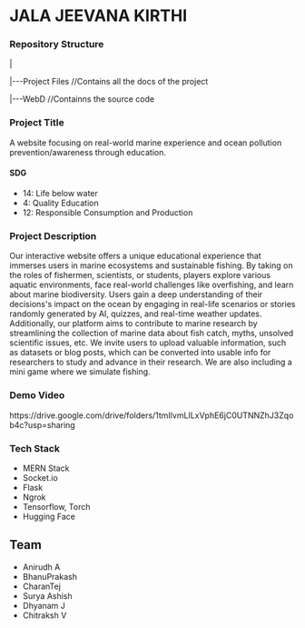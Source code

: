 <html>
  <head>
    
  </head>
  <body>
    <h1>JALA JEEVANA KIRTHI</h1>
    <h3>Repository Structure</h3>
    <p>|</p>
    <p>|---Project Files //Contains all the docs of the project</p>
    <p>|---WebD //Containns the source code</p>
    <h3>Project Title</h3>
    <p>A website focusing on real-world marine experience and ocean pollution prevention/awareness through education. </p>
    <h4>SDG</h4>
    <ul>
      <li>14: Life below water</li>
      <li>4: Quality Education</li>
      <li>12: Responsible Consumption and Production</li>
    </ul>
    <h3>Project Description</h3>
    <p>Our interactive website offers a unique educational experience that immerses users in marine ecosystems and sustainable fishing. By taking on the roles of fishermen, scientists, or students, players explore various aquatic environments, face real-world challenges like overfishing, and learn about marine biodiversity. Users gain a deep understanding of their decisions's impact on the ocean by engaging in real-life scenarios or stories randomly generated by AI, quizzes, and real-time weather updates. Additionally, our platform aims to contribute to marine research by streamlining the collection of marine data about fish catch, myths, unsolved scientific issues, etc. We invite users to upload valuable information, such as datasets or blog posts, which can be converted into usable info for researchers to study and advance in their research. We are also including a mini game where we simulate fishing.</p>
    <h3>Demo Video</h3>
    <p>https://drive.google.com/drive/folders/1tmIlvmLILxVphE6jC0UTNNZhJ3Zqob4c?usp=sharing</p>
    <h3>Tech Stack</h3>
    <ul>
      <li>MERN Stack</li>
      <li>Socket.io</li>
      <li>Flask</li>
      <li>Ngrok</li>
      <li>Tensorflow, Torch</li>
      <li>Hugging Face</li>
    </ul>
    <h2>Team</h2>
    <ul>
      <li>Anirudh A</li>
      <li>BhanuPrakash</li>
      <li>CharanTej</li>
      <li>Surya Ashish</li>
      <li>Dhyanam J</li>
      <li>Chitraksh V</li>
    </ul>
  </body>
</html>
